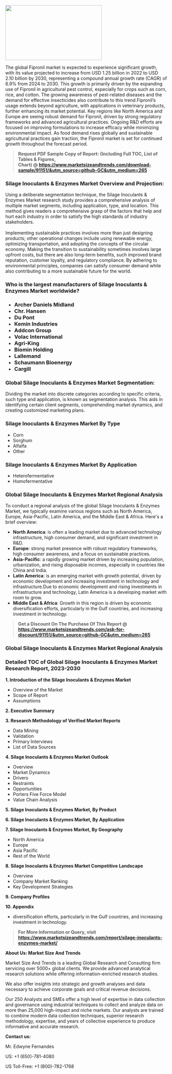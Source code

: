 <p><img class="alignnone size-medium wp-image-20088" src="https://ffe5etoiles.com/wp-content/uploads/2024/12/MST1-300x171.png" alt="" width="300" height="171" /></p>The global Fipronil market is expected to experience significant growth, with its value projected to increase from USD 1.25 billion in 2022 to USD 2.10 billion by 2030, representing a compound annual growth rate (CAGR) of 6.9% from 2024 to 2030. This growth is primarily driven by the expanding use of Fipronil in agricultural pest control, especially for crops such as corn, rice, and cotton. The growing awareness of pest-related diseases and the demand for effective insecticides also contribute to this trend.Fipronil’s usage extends beyond agriculture, with applications in veterinary products, further enhancing its market potential. Key regions like North America and Europe are seeing robust demand for Fipronil, driven by strong regulatory frameworks and advanced agricultural practices. Ongoing R&D efforts are focused on improving formulations to increase efficacy while minimizing environmental impact. As food demand rises globally and sustainable agricultural practices gain traction, the Fipronil market is set for continued growth throughout the forecast period.</p><blockquote id="" class=""><strong>Request PDF Sample Copy of Report: (Including Full TOC, List of Tables &amp; Figures, Chart)&nbsp;@&nbsp;<strong><a href="https://www.marketsizeandtrends.com/download-sample/91151/&utm_source=github-GC&utm_medium=265" target="_blank">https://www.marketsizeandtrends.com/download-sample/91151/&utm_source=github-GC&utm_medium=265</a></strong></strong></blockquote><h3 id="" class="">Silage Inoculants & Enzymes Market&nbsp;Overview and Projection:</h3><p id="" class="">Using a deliberate segmentation technique, the Silage Inoculants & Enzymes Market research study provides a comprehensive analysis of multiple market segments, including application, type, and location. This method gives readers a comprehensive grasp of the factors that help and hurt each industry in order to satisfy the high standards of industry stakeholders. <br /> <br />Implementing sustainable practices involves more than just designing products; other operational changes include using renewable energy, optimizing transportation, and adopting the concepts of the circular economy. Making the transition to sustainability sometimes involves large upfront costs, but there are also long-term benefits, such improved brand reputation, customer loyalty, and regulatory compliance. By adhering to environmental principles, companies can satisfy consumer demand while also contributing to a more sustainable future for the world.</p><h3 id="" class="">Who is the largest manufacturers of&nbsp;Silage Inoculants & Enzymes Market worldwide?</h3><h3 class=""><p><ul><li>Archer Daniels Midland </li><li> Chr. Hansen </li><li> Du Pont </li><li> Kemin Industries </li><li> Addcon Group </li><li> Volac International </li><li> Agri-King </li><li> Biomin Holding </li><li> Lallemand </li><li> Schaumann Bioenergy </li><li> Cargill</li></ul></p></h3><h3 id="" class="">Global&nbsp;Silage Inoculants & Enzymes Market Segmentation:</h3><p id="" class="">Dividing the market into discrete categories according to specific criteria, such type and application, is known as segmentation analysis. This aids in identifying certain client segments, comprehending market dynamics, and creating customized marketing plans.</p><h3 id="" class="">Silage Inoculants & Enzymes Market&nbsp;By Type</h3><p><p><ul><li>Corn </li><li> Sorghum </li><li> Alfalfa </li><li> Other</p></li></ul></p></p><h3 id="" class="">Silage Inoculants & Enzymes Market&nbsp;By Application</h3><p class=""><p><ul><li>Heterofermentative </li><li> Homofermentative</li></ul></p></p><h3 id="" class="">Global Silage Inoculants & Enzymes Market Regional Analysis</h3><p id="" class="">To conduct a regional analysis of the global Silage Inoculants & Enzymes Market, we typically examine various regions such as North America, Europe, Asia-Pacific, Latin America, and the Middle East &amp; Africa. Here's a brief overview:</p><ul><li><strong>North America</strong>: is often a leading market due to advanced technology infrastructure, high consumer demand, and significant investment in R&amp;D.</li><li><strong>Europe</strong>: strong market presence with robust regulatory frameworks, high consumer awareness, and a focus on sustainable practices.</li><li><strong>Asia-Pacific</strong>: a rapidly growing market driven by increasing population, urbanization, and rising disposable incomes, especially in countries like China and India.</li><li><strong>Latin America</strong>: is an emerging market with growth potential, driven by economic development and increasing investment in technology and infrastructure.Due to economic development and rising investments in infrastructure and technology, Latin America is a developing market with room to grow.</li><li><strong>Middle East &amp; Africa</strong>: Growth in this region is driven by economic diversification efforts, particularly in the Gulf countries, and increasing investment in technology.</li></ul><blockquote id="" class=""><strong>Get a Discount On The Purchase Of This Report @ <strong><a href="https://www.marketsizeandtrends.com/ask-for-discount/91151/&utm_source=github-GC&utm_medium=265" target="_blank">https://www.marketsizeandtrends.com/ask-for-discount/91151/&utm_source=github-GC&utm_medium=265</a></strong></strong></blockquote><h3 id="" class="">Global Silage Inoculants & Enzymes Market Regional Analysis</h3><h3 id="" class="">Detailed TOC of Global Silage Inoculants & Enzymes Market Research Report, 2023-2030</h3><p id="" class=""><strong>1. Introduction of the Silage Inoculants & Enzymes Market</strong></p><ul><li>Overview of the Market</li><li>Scope of Report</li><li>Assumptions</li></ul><p id="" class=""><strong>2. Executive Summary</strong></p><p id="" class=""><strong>3. Research Methodology of Verified Market Reports</strong></p><ul><li>Data Mining</li><li>Validation</li><li>Primary Interviews</li><li>List of Data Sources</li></ul><p id="" class=""><strong>4. Silage Inoculants & Enzymes Market Outlook</strong></p><ul><li>Overview</li><li>Market Dynamics</li><li>Drivers</li><li>Restraints</li><li>Opportunities</li><li>Porters Five Force Model</li><li>Value Chain Analysis</li></ul><p id="" class=""><strong>5. Silage Inoculants & Enzymes Market, By Product</strong></p><p id="" class=""><strong>6. Silage Inoculants & Enzymes Market, By Application</strong></p><p id="" class=""><strong>7. Silage Inoculants & Enzymes Market, By Geography</strong></p><ul><li>North America</li><li>Europe</li><li>Asia Pacific</li><li>Rest of the World</li></ul><p id="" class=""><strong>8. Silage Inoculants & Enzymes Market Competitive Landscape</strong></p><ul><li>Overview</li><li>Company Market Ranking</li><li>Key Development Strategies</li></ul><p id="" class=""><strong>9. Company Profiles</strong></p><p id="" class=""><strong>10. Appendix</strong></p><ul><li>diversification efforts, particularly in the Gulf countries, and increasing investment in technology.</li></ul><blockquote id="" class=""><strong>For More Information or Query, visit <strong><strong><a href="https://www.marketsizeandtrends.com/report/silage-inoculants-enzymes-market/" target="_blank">https://www.marketsizeandtrends.com/report/silage-inoculants-enzymes-market/</a></strong></strong></strong></blockquote><p id="" class=""><strong>About Us: Market Size And Trends</strong></p><p id="" class="">Market Size And Trends is a leading Global Research and Consulting firm servicing over 5000+ global clients. We provide advanced analytical research solutions while offering information-enriched research studies.</p><p id="" class="">We also offer insights into strategic and growth analyses and data necessary to achieve corporate goals and critical revenue decisions.</p><p id="" class="">Our 250 Analysts and SMEs offer a high level of expertise in data collection and governance using industrial techniques to collect and analyze data on more than 25,000 high-impact and niche markets. Our analysts are trained to combine modern data collection techniques, superior research methodology, expertise, and years of collective experience to produce informative and accurate research.</p><p id="" class=""><strong>Contact us:</strong></p><p id="" class="">Mr. Edwyne Fernandes</p><p id="" class="">US: +1 (650)-781-4080</p><p id="" class="">US Toll-Free: +1 (800)-782-1768</p>
